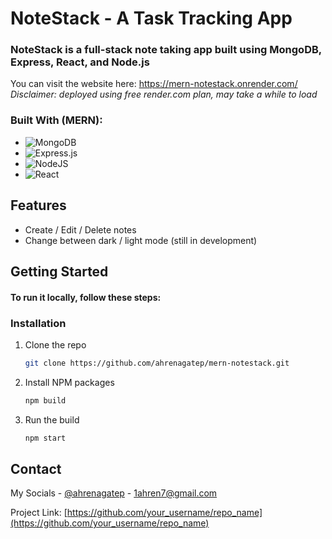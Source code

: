# NoteStack - A Task Tracking App
### NoteStack is a full-stack note taking app built using MongoDB, Express, React, and Node.js
You can visit the website here: https://mern-notestack.onrender.com/
*Disclaimer: deployed using free render.com plan, may take a while to load*

### Built With (MERN):
* ![MongoDB](https://img.shields.io/badge/MongoDB-%234ea94b.svg?style=for-the-badge&logo=mongodb&logoColor=white)
* ![Express.js](https://img.shields.io/badge/express.js-%23404d59.svg?style=for-the-badge&logo=express&logoColor=%2361DAFB)
* ![NodeJS](https://img.shields.io/badge/node.js-6DA55F?style=for-the-badge&logo=node.js&logoColor=white)
* ![React](https://img.shields.io/badge/React-20232A?style=for-the-badge&logo=react&logoColor=61DAFB) 

## Features
* Create / Edit / Delete notes
* Change between dark / light mode (still in development)

## Getting Started
#### To run it locally, follow these steps:
### Installation
1. Clone the repo
   ```sh
   git clone https://github.com/ahrenagatep/mern-notestack.git
   ```
2. Install NPM packages
   ```sh
   npm build
   ```
3. Run the build
   ```js
   npm start
   ```
## Contact

My Socials - [@ahrenagatep](https://www.instagram.com/ahrenagatep/) - 1ahren7@gmail.com

Project Link: [https://github.com/your_username/repo_name](https://github.com/your_username/repo_name)
